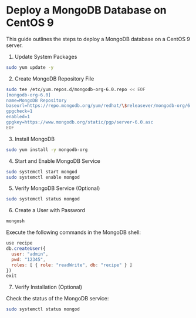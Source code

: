 # Deploy a MongoDB Database on CentOS 9

This guide outlines the steps to deploy a MongoDB database on a CentOS 9 server.

1. Update System Packages

```bash
sudo yum update -y
```

2. Create MongoDB Repository File

```bash
sudo tee /etc/yum.repos.d/mongodb-org-6.0.repo << EOF
[mongodb-org-6.0]
name=MongoDB Repository
baseurl=https://repo.mongodb.org/yum/redhat/\$releasever/mongodb-org/6.0/x86_64/
gpgcheck=1
enabled=1
gpgkey=https://www.mongodb.org/static/pgp/server-6.0.asc
EOF
```

3. Install MongoDB

```bash
sudo yum install -y mongodb-org
```

4. Start and Enable MongoDB Service

```bash
sudo systemctl start mongod
sudo systemctl enable mongod
```

5. Verify MongoDB Service (Optional)

```bash
sudo systemctl status mongod
```

6. Create a User with Password

```bash
mongosh
```

Execute the following commands in the MongoDB shell:

```javascript
use recipe
db.createUser({
  user: "admin",
  pwd: "12345",
  roles: [ { role: "readWrite", db: "recipe" } ]
})
exit

```

7. Verify Installation (Optional)

Check the status of the MongoDB service:

```bash
sudo systemctl status mongod
```